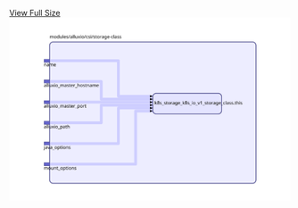 [View Full Size](https://raw.githubusercontent.com/mingfang/terraform-provider-k8s/master/modules/alluxio/csi/storage-class/diagram.svg?sanitize=true)<img src="diagram.svg"/>
